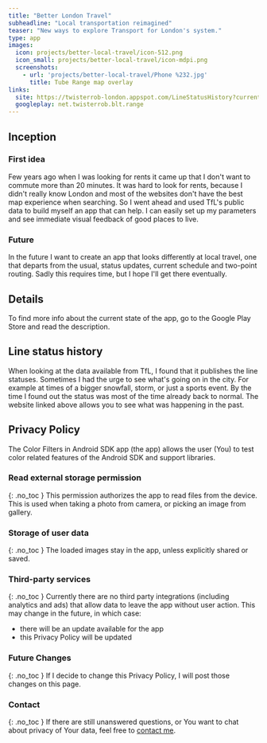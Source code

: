 ```yaml
---
title: "Better London Travel"
subheadline: "Local transportation reimagined"
teaser: "New ways to explore Transport for London's system."
type: app
images:
  icon: projects/better-local-travel/icon-512.png
  icon_small: projects/better-local-travel/icon-mdpi.png
  screenshots:
    - url: 'projects/better-local-travel/Phone %232.jpg'
      title: Tube Range map overlay
links:
  site: https://twisterrob-london.appspot.com/LineStatusHistory?current=false&errors=false
  googleplay: net.twisterrob.blt.range
---
```


## Inception

### First idea
Few years ago when I was looking for rents it came up that I don't want to commute more than 20 minutes. It was hard to look for rents, because I didn't really know London and most of the websites don't have the best map experience when searching. So I went ahead and used TfL's public data to build myself an app that can help. I can easily set up my parameters and see immediate visual feedback of good places to live.

### Future
In the future I want to create an app that looks differently at local travel, one that departs from the usual, status updates, current schedule and two-point routing. Sadly this requires time, but I hope I'll get there eventually.

## Details
To find more info about the current state of the app, go to the Google Play Store and read the description.

## Line status history
When looking at the data available from TfL, I found that it publishes the line statuses. Sometimes I had the urge to see what's going on in the city. For example at times of a bigger snowfall, storm, or just a sports event. By the time I found out the status was most of the time already back to normal. The website linked above allows you to see what was happening in the past.

## Privacy Policy

The Color Filters in Android SDK app (the app) allows the user (You) to test color related features of the Android SDK and support libraries.

### Read external storage permission
{: .no_toc }
This permission authorizes the app to read files from the device. This is used when taking a photo from camera, or picking an image from gallery.

### Storage of user data
{: .no_toc }
The loaded images stay in the app, unless explicitly shared or saved.

### Third-party services
{: .no_toc }
Currently there are no third party integrations (including analytics and ads) that allow data to leave the app without user action.
This may change in the future, in which case:

* there will be an update available for the app
* this Privacy Policy will be updated

### Future Changes
{: .no_toc }
If I decide to change this Privacy Policy, I will post those changes on this page.

### Contact
{: .no_toc }
If there are still unanswered questions, or You want to chat about privacy of Your data, feel free to [contact&nbsp;me]({{site.baseurl}}/contact).
